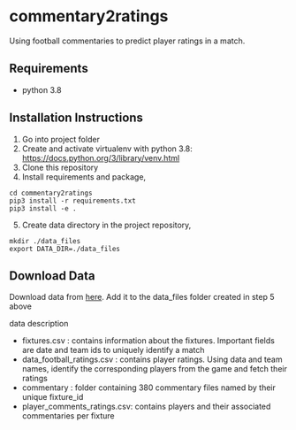 # commentary2ratings
Using football commentaries to predict player ratings in a match.

## Requirements

- python 3.8

## Installation Instructions

1. Go into project folder
2. Create and activate virtualenv with python 3.8: https://docs.python.org/3/library/venv.html
3. Clone this repository
4. Install requirements and package,
```
cd commentary2ratings
pip3 install -r requirements.txt
pip3 install -e .
```
5. Create data directory in the project repository,
```
mkdir ./data_files
export DATA_DIR=./data_files
```

## Download Data

Download data from [here](https://drive.google.com/drive/folders/1W76B70aN-adoJcYoX7mwDY1A8YQSNvHL?usp=sharing). Add it to the data_files folder created in step 5 above

data description
- fixtures.csv : contains information about the fixtures. Important fields are date and team ids to uniquely identify a match
- data_football_ratings.csv : contains player ratings. Using data and team names, identify the corresponding players from the game and fetch their ratings
- commentary : folder containing 380 commentary files named by their unique fixture_id
- player_comments_ratings.csv: contains players and their associated commentaries per fixture
